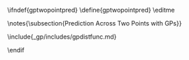 \ifndef{gptwopointpred}
\define{gptwopointpred}
\editme

\notes{\subsection{Prediction Across Two Points with GPs}}


\include{_gp/includes/gpdistfunc.md}

\endif
